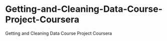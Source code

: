 # Getting-and-Cleaning-Data-Course-Project-Coursera
Getting and Cleaning Data Course Project Coursera
